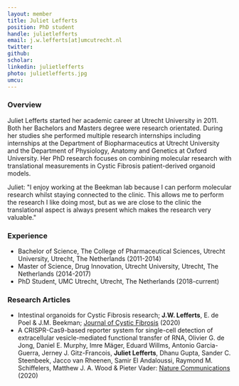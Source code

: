 ```yaml
---
layout: member
title: Juliet Lefferts
position: PhD student
handle: julietlefferts	
email: j.w.lefferts[at]umcutrecht.nl
twitter:
github: 
scholar: 
linkedin: julietlefferts
photo: julietlefferts.jpg
umcu:
---
```


### Overview
Juliet Lefferts started her academic career at Utrecht University in 2011. Both her Bachelors and Masters degree were research orientated. During her studies she performed multiple research internships including internships at the Department of Biopharmaceutics at Utrecht University and the Department of Physiology, Anatomy and Genetics at Oxford University. Her PhD research focuses on combining molecular research with translational measurements in Cystic Fibrosis patient-derived organoid models. 

Juliet: "I enjoy working at the Beekman lab because I can perform molecular research whilst staying connected to the clinic. This allows me to perform the research I like doing most, but as we are close to the clinic the translational aspect is always present which makes the research very valuable." 

### Experience
- Bachelor of Science, The College of Pharmaceutical Sciences, Utrecht University, Utrecht, The Netherlands (2011-2014)
- Master of Science, Drug Innovation, Utrecht University, Utrecht, The Netherlands (2014-2017)
- PhD Student, UMC Utrecht, Utrecht, The Netherlands (2018-current)

### Research Articles
- Intestinal organoids for Cystic Fibrosis research; **J.W. Lefferts**, E. de Poel & J.M. Beekman; [Journal of Cystic Fibrosis](https://www-sciencedirect-com.proxy.library.uu.nl/science/article/pii/S1569199319309646) (2020)
- A CRISPR-Cas9-based reporter system for single-cell detection of extracellular vesicle-mediated functional transfer of RNA, Olivier G. de Jong, Daniel E. Murphy, Imre Mäger, Eduard Willms, Antonio Garcia-Guerra, Jerney J. Gitz-Francois, **Juliet Lefferts**, Dhanu Gupta, Sander C. Steenbeek, Jacco van Rheenen, Samir El Andaloussi, Raymond M. Schiffelers, Matthew J. A. Wood & Pieter Vader: [Nature Communications](https://www-nature-com.proxy.library.uu.nl/articles/s41467-020-14977-8) (2020)


